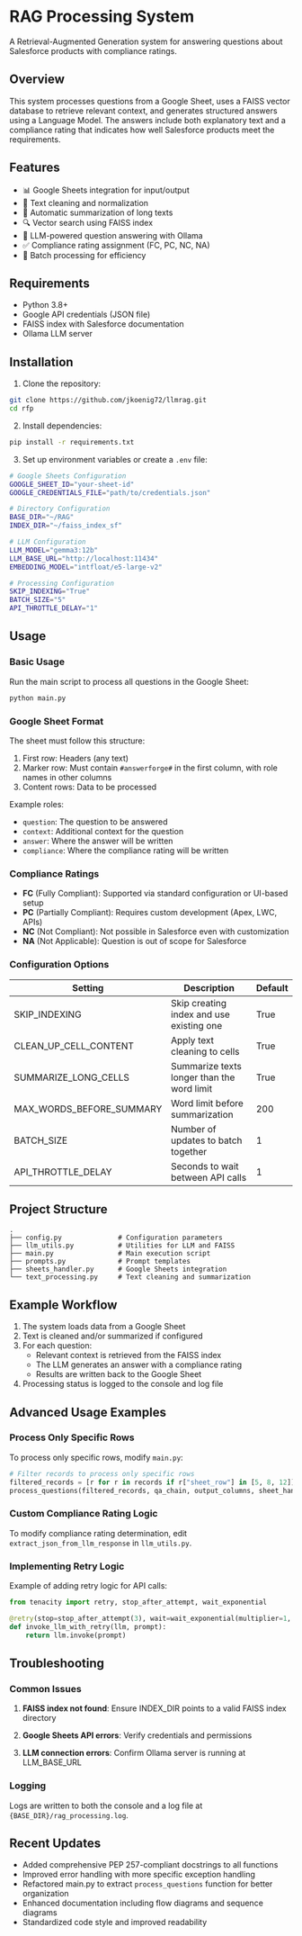 # RAG Processing System

A Retrieval-Augmented Generation system for answering questions about Salesforce products with compliance ratings.

## Overview

This system processes questions from a Google Sheet, uses a FAISS vector database to retrieve relevant context, and generates structured answers using a Language Model. The answers include both explanatory text and a compliance rating that indicates how well Salesforce products meet the requirements.

## Features

- 📊 Google Sheets integration for input/output
- 🧹 Text cleaning and normalization
- 📝 Automatic summarization of long texts
- 🔍 Vector search using FAISS index
- 🤖 LLM-powered question answering with Ollama
- ✅ Compliance rating assignment (FC, PC, NC, NA)
- 🔄 Batch processing for efficiency

## Requirements

- Python 3.8+
- Google API credentials (JSON file)
- FAISS index with Salesforce documentation
- Ollama LLM server

## Installation

1. Clone the repository:
```bash
git clone https://github.com/jkoenig72/llmrag.git
cd rfp
```

2. Install dependencies:
```bash
pip install -r requirements.txt
```

3. Set up environment variables or create a `.env` file:
```bash
# Google Sheets Configuration
GOOGLE_SHEET_ID="your-sheet-id"
GOOGLE_CREDENTIALS_FILE="path/to/credentials.json"

# Directory Configuration
BASE_DIR="~/RAG"
INDEX_DIR="~/faiss_index_sf"

# LLM Configuration
LLM_MODEL="gemma3:12b"
LLM_BASE_URL="http://localhost:11434"
EMBEDDING_MODEL="intfloat/e5-large-v2"

# Processing Configuration
SKIP_INDEXING="True"
BATCH_SIZE="5"
API_THROTTLE_DELAY="1"
```

## Usage

### Basic Usage

Run the main script to process all questions in the Google Sheet:

```bash
python main.py
```

### Google Sheet Format

The sheet must follow this structure:
1. First row: Headers (any text)
2. Marker row: Must contain `#answerforge#` in the first column, with role names in other columns
3. Content rows: Data to be processed

Example roles:
- `question`: The question to be answered
- `context`: Additional context for the question
- `answer`: Where the answer will be written
- `compliance`: Where the compliance rating will be written

### Compliance Ratings

- **FC** (Fully Compliant): Supported via standard configuration or UI-based setup
- **PC** (Partially Compliant): Requires custom development (Apex, LWC, APIs)
- **NC** (Not Compliant): Not possible in Salesforce even with customization
- **NA** (Not Applicable): Question is out of scope for Salesforce

### Configuration Options

| Setting | Description | Default |
|---------|-------------|---------|
| SKIP_INDEXING | Skip creating index and use existing one | True |
| CLEAN_UP_CELL_CONTENT | Apply text cleaning to cells | True |
| SUMMARIZE_LONG_CELLS | Summarize texts longer than the word limit | True |
| MAX_WORDS_BEFORE_SUMMARY | Word limit before summarization | 200 |
| BATCH_SIZE | Number of updates to batch together | 1 |
| API_THROTTLE_DELAY | Seconds to wait between API calls | 1 |

## Project Structure

```
.
├── config.py              # Configuration parameters
├── llm_utils.py           # Utilities for LLM and FAISS
├── main.py                # Main execution script
├── prompts.py             # Prompt templates
├── sheets_handler.py      # Google Sheets integration
└── text_processing.py     # Text cleaning and summarization
```

## Example Workflow

1. The system loads data from a Google Sheet
2. Text is cleaned and/or summarized if configured
3. For each question:
   - Relevant context is retrieved from the FAISS index
   - The LLM generates an answer with a compliance rating
   - Results are written back to the Google Sheet
4. Processing status is logged to the console and log file

## Advanced Usage Examples

### Process Only Specific Rows

To process only specific rows, modify `main.py`:

```python
# Filter records to process only specific rows
filtered_records = [r for r in records if r["sheet_row"] in [5, 8, 12]]
process_questions(filtered_records, qa_chain, output_columns, sheet_handler)
```

### Custom Compliance Rating Logic

To modify compliance rating determination, edit `extract_json_from_llm_response` in `llm_utils.py`.

### Implementing Retry Logic

Example of adding retry logic for API calls:

```python
from tenacity import retry, stop_after_attempt, wait_exponential

@retry(stop=stop_after_attempt(3), wait=wait_exponential(multiplier=1, min=2, max=10))
def invoke_llm_with_retry(llm, prompt):
    return llm.invoke(prompt)
```

## Troubleshooting

### Common Issues

1. **FAISS index not found**: Ensure INDEX_DIR points to a valid FAISS index directory

2. **Google Sheets API errors**: Verify credentials and permissions

3. **LLM connection errors**: Confirm Ollama server is running at LLM_BASE_URL

### Logging

Logs are written to both the console and a log file at `{BASE_DIR}/rag_processing.log`.

## Recent Updates

- Added comprehensive PEP 257-compliant docstrings to all functions
- Improved error handling with more specific exception handling
- Refactored main.py to extract `process_questions` function for better organization
- Enhanced documentation including flow diagrams and sequence diagrams
- Standardized code style and improved readability

